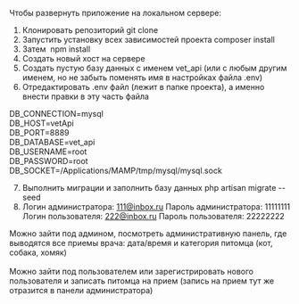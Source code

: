 Чтобы развернуть приложение на локальном сервере:

1. Клонировать репозиторий git clone
2. Запустить установку всех зависимостей проекта composer install
3. Затем  npm install
4. Создать новый хост на сервере
5. Создать пустую базу данных с именем vet_api  (или с любым другим именем, но не забыть поменять имя в настройках файла .env)   
6. Отредактировать .env файл (лежит в папке проекта), а именно внести правки в эту часть файла

DB_CONNECTION=mysql<br>
DB_HOST=vetApi<br>
DB_PORT=8889<br>
DB_DATABASE=vet_api<br>
DB_USERNAME=root<br>
DB_PASSWORD=root<br>
DB_SOCKET=/Applications/MAMP/tmp/mysql/mysql.sock<br>

7. Выполнить миграции и заполнить базу данных php artisan migrate --seed
8. Логин администратора: 111@inbox.ru
   Пароль администратора: 11111111
   Логин пользователя: 222@inbox.ru
   Пароль пользователя: 22222222 
   
Можно зайти под админом, посмотреть административную панель, где выводятся все приемы врача: дата/время и категория питомца (кот, собака, хомяк)<br><br>
Можно зайти под пользователем или зарегистрировать нового пользователя и записать питомца на прием (запись на прием тут же отразится в панели администратора)
